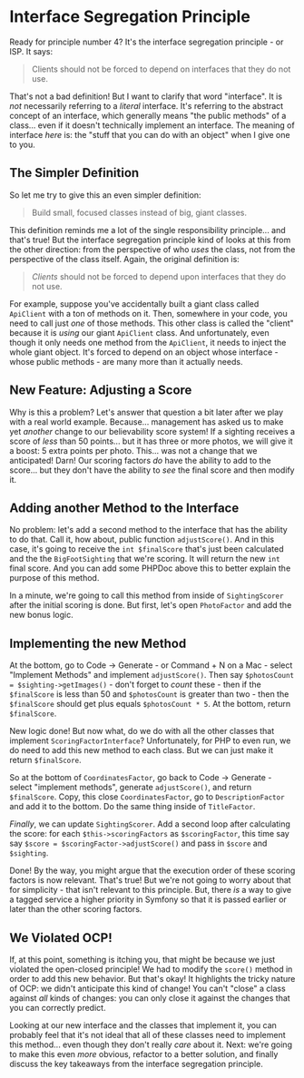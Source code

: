 # Interface Segregation Principle

Ready for principle number 4? It's the interface segregation principle - or ISP.
It says:

> Clients should not be forced to depend on interfaces that they do not use.

That's not a bad definition! But I want to clarify that word "interface". It is
*not* necessarily referring to a *literal* interface. It's referring to the abstract
concept of an interface, which generally means "the public methods" of a class...
even if it doesn't technically implement an interface. The meaning of interface
*here* is: the "stuff that you can do with an object" when I give one to you.

## The Simpler Definition

So let me try to give this an even simpler definition:

> Build small, focused classes instead of big, giant classes.

This definition reminds me a lot of the single responsibility principle... and that's
true! But the interface segregation principle kind of looks at this from the other
direction: from the perspective of who *uses* the class, not from the perspective
of the class itself. Again, the original definition is:

> *Clients* should not be forced to depend upon interfaces that they do not use.

For example, suppose you've accidentally built a giant class called `ApiClient` with
a ton of methods on it. Then, somewhere in your code, you need to call just *one*
of those methods. This other class is called the "client" because it is *using*
our giant `ApiClient` class. And unfortunately, even though it only needs one
method from the `ApiClient`, it needs to inject the whole giant object. It's forced
to depend on an object whose interface - whose public methods - are many more than
it actually needs.

## New Feature: Adjusting a Score

Why is this a problem? Let's answer that question a bit later after we play with
a real world example. Because... management has asked us to make yet *another* change
to our believability score system! If a sighting receives a score of *less*
than 50 points... but it has three or more photos, we will give it a boost: 5 extra
points per photo. This... was not a change that we anticipated! Darn! Our scoring
factors *do* have the ability to add to the score... but they don't have the ability
to *see* the final score and then modify it.

## Adding another Method to the Interface

No problem: let's add a second method to the interface that has the ability to do
that. Call it, how about, public function `adjustScore()`. And in this case,
it's going to receive the  `int $finalScore` that's just been calculated and
the the `BigFootSighting` that we're scoring. It will return the new `int` final
score. And you can add some PHPDoc above this to better explain the purpose of this
method.

In a minute, we're going to call this method from inside of `SightingScorer` after
the initial scoring is done. But first, let's open `PhotoFactor` and add the new
bonus logic.

## Implementing the new Method

At the bottom, go to Code -> Generate - or Command + N on a Mac - select
"Implement Methods" and implement `adjustScore()`. Then say
`$photosCount = $sighting->getImages()` - don't forget to *count* these - then if
the `$finalScore` is less than 50 and `$photosCount` is greater than two - then
the `$finalScore` should get plus equals `$photosCount * 5`. At the bottom, return
`$finalScore`.

New logic done! But now what, do we do with all the other classes that implement
`ScoringFactorInterface`? Unfortunately, for PHP to even run, we do need to add this
new method to each class. But we can just make it return `$finalScore`.

So at the bottom of `CoordinatesFactor`, go back to Code -> Generate - select
"implement methods", generate `adjustScore()`, and return `$finalScore`. Copy, this
close `CoordinatesFactor`, go to `DescriptionFactor` and add it to the bottom.
Do the same thing inside of `TitleFactor`.

*Finally*, we can update `SightingScorer`. Add a second loop after calculating the
score: for each `$this->scoringFactors` as `$scoringFactor`, this time say
say `$score = $scoringFactor->adjustScore()` and pass in `$score` and `$sighting`.

Done! By the way, you might argue that the execution order of these scoring
factors is now relevant. That's true! But we're not going to worry about that for
simplicity - that isn't relevant to this principle. But, there *is* a way to give
a tagged service a higher priority in Symfony so that it is passed earlier or later
than the other scoring factors.

## We Violated OCP!

If, at this point, something is itching you, that might be because we just violated
the open-closed principle! We had to modify the `score()` method in order to add
this new behavior. But that's okay! It highlights the tricky nature of OCP: we didn't
anticipate this kind of change! You can't "close" a class against *all* kinds of
changes: you can only close it against the changes that you can correctly predict.

Looking at our new interface and the classes that implement it, you can probably
feel that it's not ideal that all of these classes need to implement this method...
even though they don't really *care* about it. Next: we're going to make this even
*more* obvious, refactor to a better solution, and finally discuss the key takeaways
from the interface segregation principle.
